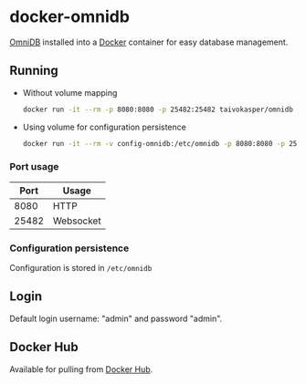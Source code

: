 # docker-omnidb
[OmniDB](https://www.omnidb.org/en/) installed into a [Docker](https://www.docker.com/) container for easy database management.

## Running

* Without volume mapping
    ```bash
    docker run -it --rm -p 8080:8080 -p 25482:25482 taivokasper/omnidb
    ```
* Using volume for configuration persistence
    ```bash
    docker run -it --rm -v config-omnidb:/etc/omnidb -p 8080:8080 -p 25482:25482 taivokasper/omnidb
    ```

### Port usage

| Port | Usage |
| ---- | ----- |
| 8080 | HTTP  |
| 25482 | Websocket |

### Configuration persistence

Configuration is stored in `/etc/omnidb`

## Login
Default login username: "admin" and password "admin".

## Docker Hub
Available for pulling from [Docker Hub](https://hub.docker.com/r/taivokasper/omnidb/).
